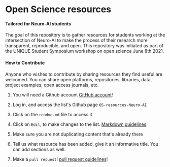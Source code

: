 # Open Science resources 
#### Tailored for Neuro-AI students

The goal of this repository is to gather resources for students working at the intersection of Neuro-AI to make the process of their research more transparent, reproducible, and open. This repository was initiated as part of the UNIQUE Student Symposium workshop on open science June 8th 2021.

#### How to Contribute
Anyone who wishes to contribute by sharing resources they find useful are welcomed. You can share open platforms, repositories, libraries, data, project examples, open access journals, etc. 

   1. You will need a Github account [GitHub account](https://github.com/join)!
     
   2. Log in, and access the list's Github page `OS-resources-Neuro-AI`
  
   3. Click on the `readme.md` file to access it
   
   4. Click on `Edit`, to make changes to the list. [Markdown guidelines](https://help.github.com/articles/github-flavored-markdown/).
   
   5. Make sure you are not duplicating content that's already there
   
   6. Tell us what resource has been added, give it an informative title. You can add sections as well.
   
   7. Make a `pull request`! [pull request guidelines](https://help.github.com/articles/using-pull-requests/)!
  


